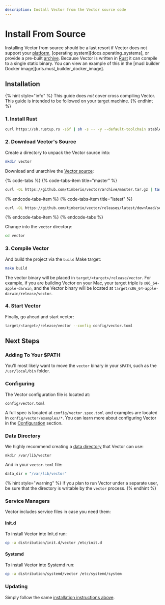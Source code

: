 ```yaml
---
description: Install Vector from the Vector source code
---
```


# Install From Source

Installing Vector from source should be a last resort if Vector does not
support your [platform][docs.platforms],
[operating system][docs.operating_systems], or provide a pre-built
[archive][docs.from_archives]. Because Vector is written in [Rust][url.rust]
it can compile to a single static binary. You can view an example of this
in the [musl builder Docker image][urls.musl_builder_docker_image].

## Installation

{% hint style="info" %}
This guide does _not_ cover cross compiling Vector. This guide is intended
to be followed on your target machine.
{% endhint %}

### 1. Install Rust

```bash
curl https://sh.rustup.rs -sSf | sh -s -- -y --default-toolchain stable
```

### 2. Download Vector's Source

Create a directory to unpack the Vector source into:

```bash
mkdir vector
```

Download and unarchive the [Vector source](https://github.com/timberio/vector):

{% code-tabs %}
{% code-tabs-item title="master" %}
```bash
curl -OL https://github.com/timberio/vector/archive/master.tar.gz | tar -xzf - --directory="vector"
```
{% endcode-tabs-item %}
{% code-tabs-item title="latest" %}
```bash
curl -OL https://github.com/timberio/vector/releases/latest/download/source.tar.gz | tar -xzf --directory="vector"
```
{% endcode-tabs-item %}
{% endcode-tabs %}

Change into the `vector` directory:

```bash
cd vector
```

### 3. Compile Vector

And build the project via the `build` Make target:

```bash
make build
```

The vector binary will be placed in `target/<target>/release/vector`.
For example, if you are building Vector on your Mac, your target triple
is `x86_64-apple-darwin`, and the Vector binary will be located at
`target/x86_64-apple-darwin/release/vector`.

### 4. Start Vector

Finally, go ahead and start vector:

```bash
target/<target>/release/vector --config config/vector.toml
```

## Next Steps

### Adding To Your $PATH

You'll most likely want to move the `vector` binary in your `$PATH`, such as
the `/usr/local/bin` folder.

### Configuring

The Vector configuration file is located at:

```
config/vector.toml
```

A full spec is located at `config/vector.spec.toml` and examples are
located in `config/vector/examples/*`. You can learn more about configuring
Vector in the [Configuration][docs.configuration] section.

### Data Directory

We highly recommend creating a [data directory][docs.data_directory] that Vector
can use:

```
mkdir /var/lib/vector
```

And in your `vector.toml` file:

```coffeescript
data_dir = "/var/lib/vector"
```

{% hint style="warning" %}
If you plan to run Vector under a separate user, be sure that the directory
is writable by the `vector` process.
{% endhint %}

### Service Managers

Vector includes service files in case you need them:

#### Init.d

To install Vector into Init.d run:

```bash
cp -a distribution/init.d/vector /etc/init.d
```

#### Systemd

To install Vector into Systemd run:

```bash
cp -a distribution/systemd/vector /etc/systemd/system
```

### Updating

Simply follow the same [installation instructions above](#installation).


[docs.configuration]: ../../../usage/configuration
[docs.data_directory]: ../../../usage/configuration/README.md#data-directory
[docs.from_archives]: ../../../setup/installation/manual/from-archives.md
[docs.package_managers]: ../../../setup/installation/package-managers
[docs.platforms]: ../../../setup/installation/platforms
[url.rust]: https://www.rust-lang.org/
[url.vector_repo]: https://github.com/timberio/vector
